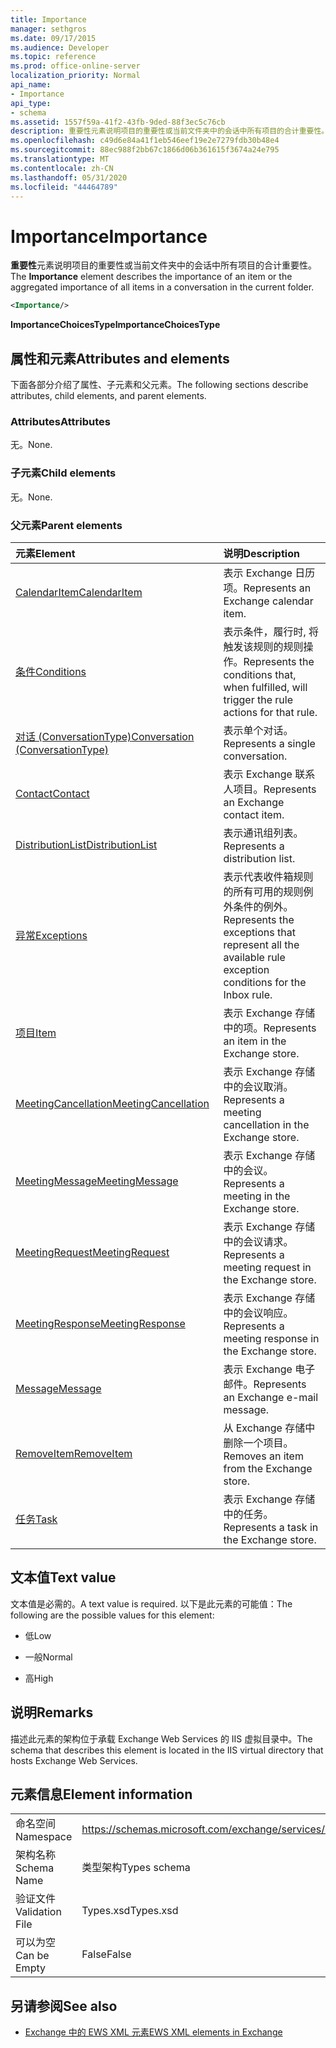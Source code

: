 ```yaml
---
title: Importance
manager: sethgros
ms.date: 09/17/2015
ms.audience: Developer
ms.topic: reference
ms.prod: office-online-server
localization_priority: Normal
api_name:
- Importance
api_type:
- schema
ms.assetid: 1557f59a-41f2-43fb-9ded-88f3ec5c76cb
description: 重要性元素说明项目的重要性或当前文件夹中的会话中所有项目的合计重要性。
ms.openlocfilehash: c49d6e84a41f1eb546eef19e2e7279fdb30b48e4
ms.sourcegitcommit: 88ec988f2bb67c1866d06b361615f3674a24e795
ms.translationtype: MT
ms.contentlocale: zh-CN
ms.lasthandoff: 05/31/2020
ms.locfileid: "44464789"
---
```

# <a name="importance"></a><span data-ttu-id="354b8-103">Importance</span><span class="sxs-lookup"><span data-stu-id="354b8-103">Importance</span></span>

<span data-ttu-id="354b8-104">**重要性**元素说明项目的重要性或当前文件夹中的会话中所有项目的合计重要性。</span><span class="sxs-lookup"><span data-stu-id="354b8-104">The **Importance** element describes the importance of an item or the aggregated importance of all items in a conversation in the current folder.</span></span> 
  
```XML
<Importance/>
```

 <span data-ttu-id="354b8-105">**ImportanceChoicesType**</span><span class="sxs-lookup"><span data-stu-id="354b8-105">**ImportanceChoicesType**</span></span>
## <a name="attributes-and-elements"></a><span data-ttu-id="354b8-106">属性和元素</span><span class="sxs-lookup"><span data-stu-id="354b8-106">Attributes and elements</span></span>

<span data-ttu-id="354b8-107">下面各部分介绍了属性、子元素和父元素。</span><span class="sxs-lookup"><span data-stu-id="354b8-107">The following sections describe attributes, child elements, and parent elements.</span></span>
  
### <a name="attributes"></a><span data-ttu-id="354b8-108">Attributes</span><span class="sxs-lookup"><span data-stu-id="354b8-108">Attributes</span></span>

<span data-ttu-id="354b8-109">无。</span><span class="sxs-lookup"><span data-stu-id="354b8-109">None.</span></span>
  
### <a name="child-elements"></a><span data-ttu-id="354b8-110">子元素</span><span class="sxs-lookup"><span data-stu-id="354b8-110">Child elements</span></span>

<span data-ttu-id="354b8-111">无。</span><span class="sxs-lookup"><span data-stu-id="354b8-111">None.</span></span>
  
### <a name="parent-elements"></a><span data-ttu-id="354b8-112">父元素</span><span class="sxs-lookup"><span data-stu-id="354b8-112">Parent elements</span></span>

|<span data-ttu-id="354b8-113">**元素**</span><span class="sxs-lookup"><span data-stu-id="354b8-113">**Element**</span></span>|<span data-ttu-id="354b8-114">**说明**</span><span class="sxs-lookup"><span data-stu-id="354b8-114">**Description**</span></span>|
|:-----|:-----|
|[<span data-ttu-id="354b8-115">CalendarItem</span><span class="sxs-lookup"><span data-stu-id="354b8-115">CalendarItem</span></span>](calendaritem.md) <br/> |<span data-ttu-id="354b8-116">表示 Exchange 日历项。</span><span class="sxs-lookup"><span data-stu-id="354b8-116">Represents an Exchange calendar item.</span></span>  <br/> |
|[<span data-ttu-id="354b8-117">条件</span><span class="sxs-lookup"><span data-stu-id="354b8-117">Conditions</span></span>](conditions.md) <br/> |<span data-ttu-id="354b8-118">表示条件，履行时, 将触发该规则的规则操作。</span><span class="sxs-lookup"><span data-stu-id="354b8-118">Represents the conditions that, when fulfilled, will trigger the rule actions for that rule.</span></span>  <br/> |
|[<span data-ttu-id="354b8-119">对话 (ConversationType)</span><span class="sxs-lookup"><span data-stu-id="354b8-119">Conversation (ConversationType)</span></span>](conversation-conversationtype.md) <br/> |<span data-ttu-id="354b8-120">表示单个对话。</span><span class="sxs-lookup"><span data-stu-id="354b8-120">Represents a single conversation.</span></span>  <br/> |
|[<span data-ttu-id="354b8-121">Contact</span><span class="sxs-lookup"><span data-stu-id="354b8-121">Contact</span></span>](contact.md) <br/> |<span data-ttu-id="354b8-122">表示 Exchange 联系人项目。</span><span class="sxs-lookup"><span data-stu-id="354b8-122">Represents an Exchange contact item.</span></span>  <br/> |
|[<span data-ttu-id="354b8-123">DistributionList</span><span class="sxs-lookup"><span data-stu-id="354b8-123">DistributionList</span></span>](distributionlist.md) <br/> |<span data-ttu-id="354b8-124">表示通讯组列表。</span><span class="sxs-lookup"><span data-stu-id="354b8-124">Represents a distribution list.</span></span>  <br/> |
|[<span data-ttu-id="354b8-125">异常</span><span class="sxs-lookup"><span data-stu-id="354b8-125">Exceptions</span></span>](exceptions.md) <br/> |<span data-ttu-id="354b8-126">表示代表收件箱规则的所有可用的规则例外条件的例外。</span><span class="sxs-lookup"><span data-stu-id="354b8-126">Represents the exceptions that represent all the available rule exception conditions for the Inbox rule.</span></span>  <br/> |
|[<span data-ttu-id="354b8-127">项目</span><span class="sxs-lookup"><span data-stu-id="354b8-127">Item</span></span>](item.md) <br/> |<span data-ttu-id="354b8-128">表示 Exchange 存储中的项。</span><span class="sxs-lookup"><span data-stu-id="354b8-128">Represents an item in the Exchange store.</span></span>  <br/> |
|[<span data-ttu-id="354b8-129">MeetingCancellation</span><span class="sxs-lookup"><span data-stu-id="354b8-129">MeetingCancellation</span></span>](meetingcancellation.md) <br/> |<span data-ttu-id="354b8-130">表示 Exchange 存储中的会议取消。</span><span class="sxs-lookup"><span data-stu-id="354b8-130">Represents a meeting cancellation in the Exchange store.</span></span>  <br/> |
|[<span data-ttu-id="354b8-131">MeetingMessage</span><span class="sxs-lookup"><span data-stu-id="354b8-131">MeetingMessage</span></span>](meetingmessage.md) <br/> |<span data-ttu-id="354b8-132">表示 Exchange 存储中的会议。</span><span class="sxs-lookup"><span data-stu-id="354b8-132">Represents a meeting in the Exchange store.</span></span>  <br/> |
|[<span data-ttu-id="354b8-133">MeetingRequest</span><span class="sxs-lookup"><span data-stu-id="354b8-133">MeetingRequest</span></span>](meetingrequest.md) <br/> |<span data-ttu-id="354b8-134">表示 Exchange 存储中的会议请求。</span><span class="sxs-lookup"><span data-stu-id="354b8-134">Represents a meeting request in the Exchange store.</span></span>  <br/> |
|[<span data-ttu-id="354b8-135">MeetingResponse</span><span class="sxs-lookup"><span data-stu-id="354b8-135">MeetingResponse</span></span>](meetingresponse.md) <br/> |<span data-ttu-id="354b8-136">表示 Exchange 存储中的会议响应。</span><span class="sxs-lookup"><span data-stu-id="354b8-136">Represents a meeting response in the Exchange store.</span></span>  <br/> |
|[<span data-ttu-id="354b8-137">Message</span><span class="sxs-lookup"><span data-stu-id="354b8-137">Message</span></span>](message-ex15websvcsotherref.md) <br/> |<span data-ttu-id="354b8-138">表示 Exchange 电子邮件。</span><span class="sxs-lookup"><span data-stu-id="354b8-138">Represents an Exchange e-mail message.</span></span>  <br/> |
|[<span data-ttu-id="354b8-139">RemoveItem</span><span class="sxs-lookup"><span data-stu-id="354b8-139">RemoveItem</span></span>](removeitem.md) <br/> |<span data-ttu-id="354b8-140">从 Exchange 存储中删除一个项目。</span><span class="sxs-lookup"><span data-stu-id="354b8-140">Removes an item from the Exchange store.</span></span>  <br/> |
|[<span data-ttu-id="354b8-141">任务</span><span class="sxs-lookup"><span data-stu-id="354b8-141">Task</span></span>](task.md) <br/> |<span data-ttu-id="354b8-142">表示 Exchange 存储中的任务。</span><span class="sxs-lookup"><span data-stu-id="354b8-142">Represents a task in the Exchange store.</span></span>  <br/> |
   
## <a name="text-value"></a><span data-ttu-id="354b8-143">文本值</span><span class="sxs-lookup"><span data-stu-id="354b8-143">Text value</span></span>

<span data-ttu-id="354b8-144">文本值是必需的。</span><span class="sxs-lookup"><span data-stu-id="354b8-144">A text value is required.</span></span> <span data-ttu-id="354b8-145">以下是此元素的可能值：</span><span class="sxs-lookup"><span data-stu-id="354b8-145">The following are the possible values for this element:</span></span>
  
- <span data-ttu-id="354b8-146">低</span><span class="sxs-lookup"><span data-stu-id="354b8-146">Low</span></span>
    
- <span data-ttu-id="354b8-147">一般</span><span class="sxs-lookup"><span data-stu-id="354b8-147">Normal</span></span>
    
- <span data-ttu-id="354b8-148">高</span><span class="sxs-lookup"><span data-stu-id="354b8-148">High</span></span>
    
## <a name="remarks"></a><span data-ttu-id="354b8-149">说明</span><span class="sxs-lookup"><span data-stu-id="354b8-149">Remarks</span></span>

<span data-ttu-id="354b8-150">描述此元素的架构位于承载 Exchange Web Services 的 IIS 虚拟目录中。</span><span class="sxs-lookup"><span data-stu-id="354b8-150">The schema that describes this element is located in the IIS virtual directory that hosts Exchange Web Services.</span></span>
  
## <a name="element-information"></a><span data-ttu-id="354b8-151">元素信息</span><span class="sxs-lookup"><span data-stu-id="354b8-151">Element information</span></span>

|||
|:-----|:-----|
|<span data-ttu-id="354b8-152">命名空间</span><span class="sxs-lookup"><span data-stu-id="354b8-152">Namespace</span></span>  <br/> |https://schemas.microsoft.com/exchange/services/2006/types  <br/> |
|<span data-ttu-id="354b8-153">架构名称</span><span class="sxs-lookup"><span data-stu-id="354b8-153">Schema Name</span></span>  <br/> |<span data-ttu-id="354b8-154">类型架构</span><span class="sxs-lookup"><span data-stu-id="354b8-154">Types schema</span></span>  <br/> |
|<span data-ttu-id="354b8-155">验证文件</span><span class="sxs-lookup"><span data-stu-id="354b8-155">Validation File</span></span>  <br/> |<span data-ttu-id="354b8-156">Types.xsd</span><span class="sxs-lookup"><span data-stu-id="354b8-156">Types.xsd</span></span>  <br/> |
|<span data-ttu-id="354b8-157">可以为空</span><span class="sxs-lookup"><span data-stu-id="354b8-157">Can be Empty</span></span>  <br/> |<span data-ttu-id="354b8-158">False</span><span class="sxs-lookup"><span data-stu-id="354b8-158">False</span></span>  <br/> |
   
## <a name="see-also"></a><span data-ttu-id="354b8-159">另请参阅</span><span class="sxs-lookup"><span data-stu-id="354b8-159">See also</span></span>



- [<span data-ttu-id="354b8-160">Exchange 中的 EWS XML 元素</span><span class="sxs-lookup"><span data-stu-id="354b8-160">EWS XML elements in Exchange</span></span>](ews-xml-elements-in-exchange.md)

